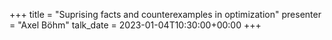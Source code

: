 +++
title = "Suprising facts and counterexamples in optimization"
presenter = "Axel Böhm"
talk_date = 2023-01-04T10:30:00+00:00
+++
